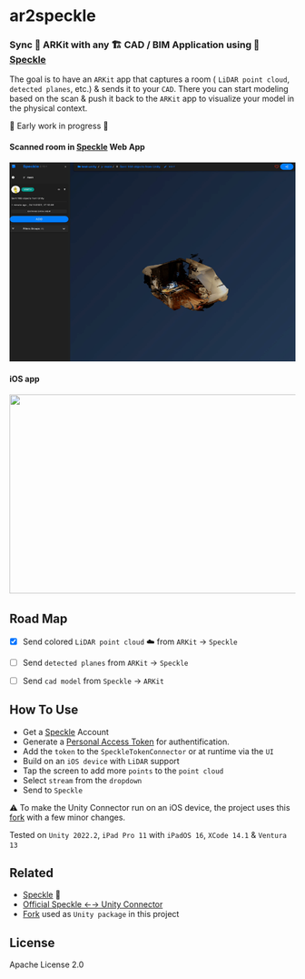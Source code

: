 
# ar2speckle

### Sync :iphone: ARKit with any :building_construction:  CAD / BIM Application using 💙 [Speckle](https://speckle.systems/)
 

The goal is to have an `ARKit` app that captures a room ( `LiDAR point cloud`, `detected planes`, etc.) & sends it to your `CAD`. There you can start modeling based on the scan & push it back to the `ARKit` app to visualize your model in the physical context.

🚧 Early work in progress 🚧



#### Scanned room in [Speckle](https://speckle.systems/) Web App
<img src="documentation/speckle.gif" width="520" height="350"/>



#### iOS app
<img src="documentation/ios.gif" width="520" height="350"/>

## Road Map

- [x] Send colored `LiDAR point cloud` :cloud: from `ARKit` &rarr; `Speckle`
- [ ] Send `detected planes` from `ARKit` &rarr; `Speckle`
- [ ] Send `cad model` from `Speckle` &rarr; `ARKit`


## How To Use

- Get a [Speckle](https://speckle.systems/) Account
- Generate a [Personal Access Token](https://speckle.guide/dev/tokens.html/) for authentification.
- Add the `token` to the `SpeckleTokenConnector` or at runtime via the `UI`
- Build on an `iOS device` with `LiDAR` support
- Tap the screen to add more `points` to the `point cloud`
- Select `stream` from the `dropdown`
- Send to `Speckle`

⚠️ To make the Unity Connector run on an iOS device, the project uses this [fork](https://github.com/dominikganghofer/speckle-unity)  with a few minor changes.

Tested on `Unity 2022.2`, `iPad Pro 11` with `iPadOS 16`, `XCode 14.1` & `Ventura 13`


## Related
- [Speckle](https://speckle.systems/) 🚀
- [Official Speckle &larr;&rarr; Unity Connector](https://github.com/specklesystems/speckle-unity)
- [Fork](https://github.com/dominikganghofer/speckle-unity) used as `Unity package` in this project

## License
Apache License 2.0



